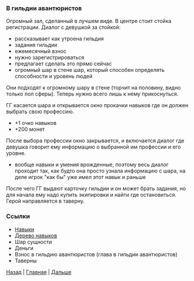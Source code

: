 ### В гильдии авантюристов

Огромный зал, сделанный в лучшем виде. В центре стоит стойка регистрации.
Диалог с девушкой за стойкой:
- рассказывает как утроена гильдия
- задания гильдии
- ежемесячный взнос
- нужно зарегистрироваться
- предлагает сделать это прямо сейчас
- огромный шар в стене шар, который способен определять способности и уровень людей

Они подходят к огромному шару в стене (торчит на половину, видно только пол сферы). Теперь нужно всего лишь к нему прикоснуться.

ГГ касается шара и открывается окно прокачки навыков где он должен выбрать свою профессию.
- +1 очко навыков
- +200 монет

После выбора профессии окно закрывается, и включается диалог где девушка говорит ему информацию о выбранной им профессии и его уровне.
- вообще навыки и умения врожденные, поэтому весь диалог проходит так, как будто она просто узнала информацию с шара, на деле игрок "как бы" уже имел этот навык и раньше

После чего ГГ выдают карточку гильдии и он может брать задания, но для начала ему надо купить экипировки и найти где остановиться. Герой направляется в таверну.

### Ссылки
- [Навыки](../Info/Skills.md)
- [Дерево навыков](../Info/SkillsTree.md)
- Шар сущности
- Деньги
- Взнос в гильдию авантюристов (глава в гильдии авантюристов)
- Таверны

[Назад](Part%201.md) | [Главная](../Story.md) | [Дальше](Part%203.md)